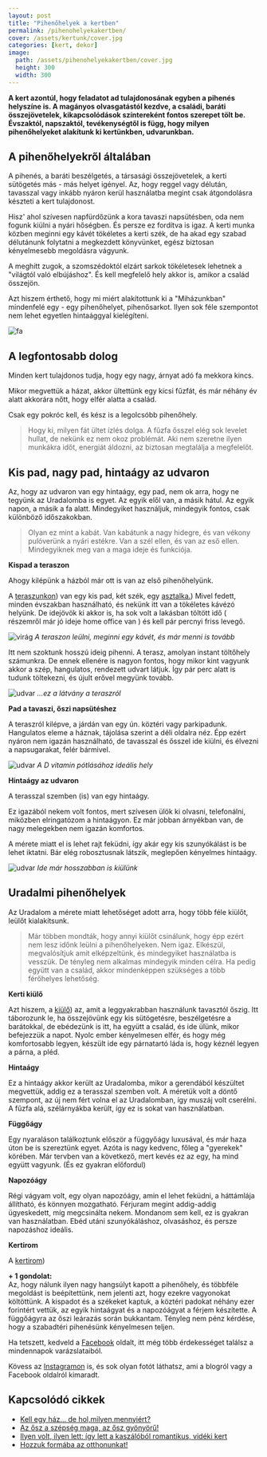 ```yaml
---
layout: post
title: "Pihenőhelyek a kertben"
permalink: /pihenohelyekakertben/
cover: /assets/kertunk/cover.jpg
categories: [kert, dekor]
image:
  path: /assets/pihenohelyekakertben/cover.jpg
  height: 300
  width: 300
---
```




**A kert azontúl, hogy feladatot ad tulajdonosának egyben a pihenés helyszíne is. A magányos olvasgatástól kezdve, a családi, baráti összejövetelek, kikapcsolódások színtereként fontos szerepet tölt be. Évszaktól, napszaktól, tevékenységtől is függ, hogy milyen pihenőhelyeket alakítunk ki kertünkben, udvarunkban.**


## A pihenőhelyekről általában

A pihenés, a baráti beszélgetés, a társasági összejövetelek, a kerti sütögetés más - más helyet igényel. Az, hogy reggel vagy délután, tavasszal vagy inkább nyáron kerül használatba megint csak átgondolásra készteti a kert tulajdonost. 

Hisz' ahol szívesen napfürdőzünk a kora tavaszi napsütésben, oda nem fogunk kiülni a nyári hőségben. És persze ez fordítva is igaz. 
A kerti munka közben meginni egy kávét tökéletes a kerti szék, de ha akad egy szabad délutánunk folytatni a megkezdett könyvünket, egész biztosan kényelmesebb megoldásra vágyunk.

A meghitt zugok, a szomszédoktól elzárt sarkok tökéletesek lehetnek a "világtól való elbújáshoz". És kell megfelelő hely akkor is, amikor a család összejön.




Azt hiszem érthető, hogy mi miért alakítottunk ki a "Miházunkban" mindenfelé egy - egy pihenőhelyet, pihenősarkot. Ilyen sok féle szempontot nem lehet egyetlen hintaággyal kielégíteni. 


![fa](/assets/pihenohelyek/idezet.png)

## A legfontosabb dolog

Minden kert tulajdonos tudja, hogy egy nagy, árnyat adó fa mekkora kincs. 

Mikor megvettük a házat, akkor ültettünk egy kicsi fűzfát, és már néhány év alatt akkorára nőtt, hogy elfér alatta a család. 

Csak egy pokróc kell, és kész is a legolcsóbb pihenőhely.



> Hogy ki, milyen fát ültet ízlés dolga. A fűzfa ősszel elég sok levelet hullat, de nekünk ez nem okoz problémát. Aki nem szeretne ilyen munkákra időt, energiát áldozni, az biztosan megtalálja a megfelelőt.  

## Kis pad, nagy pad, hintaágy az udvaron

 
Az, hogy az udvaron van egy hintaágy, egy pad, nem ok arra, hogy ne tegyünk az Uradalomba is egyet. Az egyik elől van, a másik hátul. Az egyik napon, a másik a fa alatt. Mindegyiket használjuk, mindegyik fontos, csak különböző időszakokban.

> Olyan ez mint a kabát. Van kabátunk a nagy hidegre, és van vékony pulóverünk a nyári estékre. Van a szél ellen, és van az eső ellen. Mindegyiknek meg van a maga ideje és funkciója.

**Kispad a teraszon**


Ahogy kilépünk a házból már ott is van az első pihenőhelyünk.

A [teraszunkon](/2019-08-01/teraszdekor)) van egy kis pad, két szék, egy [asztalka.](/2019-02-12/varrogepasztal)) Mivel fedett, minden évszakban használható, és nekünk itt van a tökéletes kávézó helyünk. De idejövök ki akkor is, ha sok volt a lakásban töltött idő ( részemről már jó ideje home office van ) és kell pár percnyi friss levegő.

![virág](/assets/pihenohelyek/terasznarcisz.png)
_A teraszon leülni, meginni egy kávét, és már menni is tovább_


Itt nem szoktunk hosszú ideig pihenni. A terasz, amolyan instant töltőhely számunkra. De ennek ellenére is nagyon fontos, hogy mikor kint vagyunk akkor a szép, hangulatos, rendezett udvart látjuk. Így pár perc alatt is tudunk töltekezni, és újult erővel megyünk tovább.


![udvar](/assets/pihenohelyek/teraszroljav.png)
_...ez a látvány a teraszról_

**Pad a tavaszi, őszi napsütéshez**


A teraszról kilépve, a járdán van egy ún. köztéri vagy parkipadunk. Hangulatos eleme a háznak, tájolása szerint a déli oldalra néz. Épp ezért nyáron nem igazán használható, de tavasszal és ősszel ide kiülni, és élvezni a napsugarakat, felér bármivel.

![udvar](/assets/pihenohelyek/padj.png)
_A D vitamin pótlásához ideális hely_



**Hintaágy az udvaron**


A terasszal szemben (is) van egy hintaágy.

Ez igazából nekem volt fontos, mert szívesen ülök ki olvasni, telefonálni, miközben elringatózom a hintaágyon. Ez már jobban árnyékban van, de nagy melegekben nem igazán komfortos.

A mérete miatt el is lehet rajt feküdni, így akár egy kis szunyókálást is be lehet iktatni. Bár elég robosztusnak látszik, meglepően kényelmes hintaágy.

![udvar](/assets/pihenohelyek/hintaudvar.png)
_Ide már hosszabban is kiülünk_



## Uradalmi pihenőhelyek


Az Uradalom a mérete miatt lehetőséget adott arra, hogy több féle kiülőt, leülőt kialakítsunk.

> Már többen mondták, hogy annyi kiülőt csinálunk, hogy épp ezért nem lesz időnk leülni a pihenőhelyeken. Nem igaz. Elkészül, megvalósítjuk amit elképzeltünk, és mindegyiket használatba is vesszük. De tényleg nem alkalmas mindegyik minden célra. Ha pedig együtt van a család, akkor mindenképpen szükséges a több férőhelyes lehetőség.
> 

**Kerti kiülő**

Azt hiszem, a [kiülő](//2019-05-29/kiülő)) az, amit a leggyakrabban használunk tavasztól őszig. Itt táborozunk le, ha összejövünk egy kis sütögetésre, beszélgetésre a barátokkal, de ebédezünk is itt, ha együtt a család, és ide ülünk, mikor befejezzük a napot. Nyolc ember kényelmesen elfér, és hogy még komfortosabb legyen, készült ide egy párnatartó láda is, hogy kéznél legyen a párna, a pléd.


**Hintaágy**


Ez a hintaágy akkor került az Uradalomba, mikor a gerendából készültet megvettük, addig ez a terasszal szemben volt. A méretük volt a döntő szempont, az új nem fért volna el az Uradalomban, így muszáj volt cserélni. A fűzfa alá, szélárnyákba került, így ez is sokat van használatban. 

**Függőágy**

Egy nyaraláson találkoztunk először a függyőágy luxusával, és már haza úton be is szereztünk egyet. Azóta is nagy kedvenc, főleg a "gyerekek" körében. Már tervben van a következő, mert kevés ez az egy, ha mind együtt vagyunk. (És ez gyakran előfordul)


**Napozóágy**

Régi vágyam volt, egy olyan napozóágy, amin el lehet feküdni, a háttámlája állítható, és könnyen mozgatható. Férjuram megint addig-addig ügyeskedett, míg megcsinálta nekem. Mondanom sem kell, ez is gyakran van használatban. Ebéd utáni szunyókáláshoz, olvasáshoz, és persze napozáshoz ideális.

**Kertirom**


A [kertirom](/2019-09-12/kertirom))







**+ 1 gondolat:**   
Az, hogy nálunk ilyen nagy hangsúlyt kapott a pihenőhely, és többféle megoldást is beépítettünk, nem jelenti azt, hogy ezekre vagyonokat költöttünk. A kispadot és a székeket kaptuk, a köztéri padokat néhány ezer forintért vettük, az egyik hintaágyat és a napozóágyat a férjem készítette. A függőágyra az őszi leárazás során bukkantam. Tényleg nem pénz kérdése, hogy a szabadtéri pihenésünk kényelmesen teljen.


Ha tetszett, kedveld a <a href="https://www.facebook.com/Var%C3%A1zsolj-otthont-360330751226066/" target="_blank">Facebook</a> oldalt, itt még több érdekességet találsz a mindennapok varázslataiból.

Kövess az <a href="https://www.instagram.com/varazsoljotthont/?hl=hu/" target="_blank">Instagramon</a> is, és sok olyan fotót láthatsz, ami a blogról vagy a Facebook oldalról kimaradt.




## Kapcsolódó cikkek

* [Kell egy ház... de hol,milyen,mennyiért?](/22019-02-09/hazvasarlas)
* [Az ősz a szépség maga, az ősz gyönyörű!](/2019-10-14/ősz)
* [Ilyen volt, ilyen lett: így lett a kaszálóból romantikus, vidéki kert](/2019-06-26/kulsokorlet)
* [Hozzuk formába az otthonunkat!](/2019-03-26/dekoráció)




